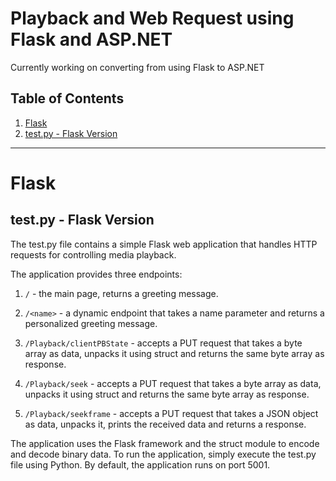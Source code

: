 # Playback and Web Request using Flask and ASP.NET

Currently working on converting from using Flask to ASP.NET

## Table of Contents

1. [Flask]()
2. [test.py - Flask Version]()


---

# Flask

## test.py - Flask Version

The test.py file contains a simple Flask web application that handles HTTP requests for controlling media playback.

The application provides three endpoints:

1. `/` - the main page, returns a greeting message.

2. `/<name>` - a dynamic endpoint that takes a name parameter and returns a personalized greeting message.

3. `/Playback/clientPBState` - accepts a PUT request that takes a byte array as data, unpacks it using struct and returns the same byte array as response.

4. `/Playback/seek` - accepts a PUT request that takes a byte array as data, unpacks it using struct and returns the same byte array as response.

5. `/Playback/seekframe` - accepts a PUT request that takes a JSON object as data, unpacks it, prints the received data and returns a response.

The application uses the Flask framework and the struct module to encode and decode binary data. To run the application, simply execute the test.py file using Python. By default, the application runs on port 5001.

